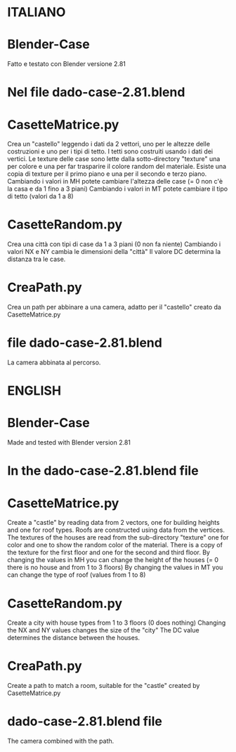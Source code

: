 # ITALIANO

# Blender-Case
Fatto e testato con Blender versione 2.81

# Nel file dado-case-2.81.blend 

# CasetteMatrice.py
Crea un "castello" leggendo i dati da 2 vettori, uno per le altezze delle costruzioni e uno per i tipi di tetto.
I tetti sono costruiti usando i dati dei vertici.
Le texture delle case sono lette dalla sotto-directory "texture" una per colore e una per far trasparire il colore random del materiale.
Esiste una copia di texture per il primo piano e una per il secondo e terzo piano.
Cambiando i valori in MH potete cambiare l'altezza delle case (= 0 non c'è la casa e da 1 fino a 3 piani)
Cambiando i valori in MT potete cambiare il tipo di tetto (valori da 1 a 8)

# CasetteRandom.py
Crea una città con tipi di case da 1 a 3 piani (0 non fa niente)
Cambiando i valori NX e NY cambia le dimensioni della "città"
Il valore DC determina la distanza tra le case.

# CreaPath.py
Crea un path per abbinare a una camera, adatto per il "castello" creato da CasetteMatrice.py

# file dado-case-2.81.blend
La camera abbinata al percorso.

# ENGLISH

# Blender-Case
Made and tested with Blender version 2.81

# In the dado-case-2.81.blend file

# CasetteMatrice.py
Create a "castle" by reading data from 2 vectors, one for building heights and one for roof types.
Roofs are constructed using data from the vertices.
The textures of the houses are read from the sub-directory "texture" one for color and one to show the random color of the material.
There is a copy of the texture for the first floor and one for the second and third floor.
By changing the values in MH you can change the height of the houses (= 0 there is no house and from 1 to 3 floors)
By changing the values in MT you can change the type of roof (values from 1 to 8)

# CasetteRandom.py
Create a city with house types from 1 to 3 floors (0 does nothing)
Changing the NX and NY values changes the size of the "city"
The DC value determines the distance between the houses.

# CreaPath.py
Create a path to match a room, suitable for the "castle" created by CasetteMatrice.py

# dado-case-2.81.blend file
The camera combined with the path.
